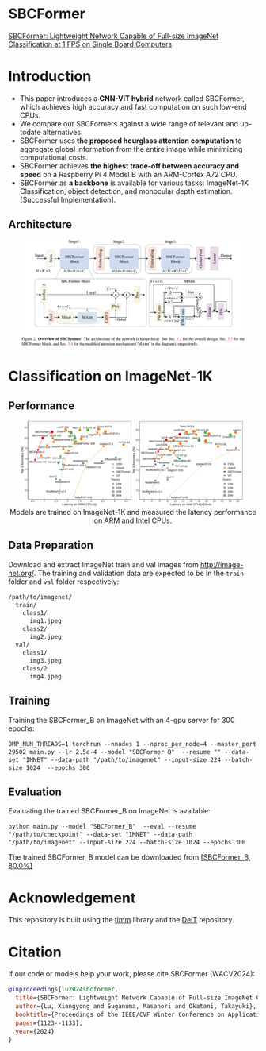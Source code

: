 # SBCFormer
[SBCFormer: Lightweight Network Capable of Full-size ImageNet Classification at 1 FPS on Single Board Computers](https://arxiv.org/abs/2311.03747)

# Introduction

- This paper introduces a **CNN-ViT hybrid** network called SBCFormer, which achieves high accuracy and fast computation on such low-end CPUs.
- We compare our SBCFormers against a wide range of relevant and up-todate alternatives.
- SBCFormer uses **the proposed hourglass attention computation** to aggregate global information from the entire image while minimizing computational costs.
- SBCFormer achieves **the highest trade-off between accuracy and speed** on a Raspberry Pi 4 Model B with an ARM-Cortex A72 CPU.
- SBCFormer as **a backbone** is available for various tasks: ImageNet-1K Classification, object detection, and monocular depth estimation.[Successful Implementation].

## Architecture
<p align="center">
  <img src="data/sbcformer.png" width=90%> <br>
</p>


# Classification on ImageNet-1K

## Performance 
<p align="center">
  <img src="data/acc_latency_cpus.png" width=90%> <br>
  Models are trained on ImageNet-1K and measured the latency performance on ARM and Intel CPUs.
</p>


## Data Preparation
Download and extract ImageNet train and val images from http://image-net.org/. The training and validation data are expected to be in the `train` folder and `val` folder respectively:

```
/path/to/imagenet/
  train/
    class1/
      img1.jpeg
    class2/
      img2.jpeg
  val/
    class1/
      img3.jpeg
    class/2
      img4.jpeg
```

## Training
Training the SBCFormer_B on ImageNet with an 4-gpu server for 300 epochs:

```
OMP_NUM_THREADS=1 torchrun --nnodes 1 --nproc_per_node=4 --master_port 29502 main.py --lr 2.5e-4 --model "SBCFormer_B"  --resume "" --data-set "IMNET" --data-path "/path/to/imagenet" --input-size 224 --batch-size 1024  --epochs 300
```

## Evaluation

Evaluating the trained SBCFormer_B on ImageNet is available:
```
python main.py --model "SBCFormer_B"  --eval --resume "/path/to/checkpoint" --data-set "IMNET" --data-path "/path/to/imagenet" --input-size 224 --batch-size 1024 --epochs 300 
```
The trained SBCFormer_B model can be downloaded from [\[SBCFormer_B, 80.0%\]](https://drive.google.com/file/d/1MrWPZOvRcWNoB1e0hiy9M9bQ5Y6UOs7p/view?usp=sharing)


# Acknowledgement
This repository is built using the [timm](https://github.com/huggingface/pytorch-image-models) library and the [DeiT](https://github.com/facebookresearch/deit) repository.

# Citation
If our code or models help your work, please cite SBCFormer (WACV2024):

```BibTeX
@inproceedings{lu2024sbcformer,
  title={SBCFormer: Lightweight Network Capable of Full-size ImageNet Classification at 1 FPS on Single Board Computers},
  author={Lu, Xiangyong and Suganuma, Masanori and Okatani, Takayuki},
  booktitle={Proceedings of the IEEE/CVF Winter Conference on Applications of Computer Vision},
  pages={1123--1133},
  year={2024}
}
```

